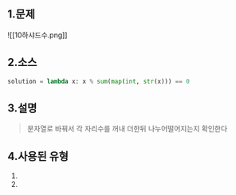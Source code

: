 ## 1.문제
![[10하샤드수.png]]
## 2.소스
```python
solution = lambda x: x % sum(map(int, str(x))) == 0
```

## 3.설명
>문자열로 바꿔서 각 자리수를 꺼내 더한뒤 나누어떨어지는지 확인한다

## 4.사용된 유형
1)
2)
